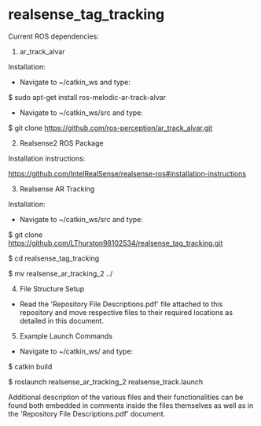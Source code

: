 # realsense_tag_tracking

Current ROS dependencies:

1) ar_track_alvar
 
Installation:
- Navigate to ~/catkin_ws and type:
 
$ sudo apt-get install ros-melodic-ar-track-alvar
 
 
- Navigate to ~/catkin_ws/src and type:
 
$ git clone https://github.com/ros-perception/ar_track_alvar.git
 
 
 
2) Realsense2 ROS Package
 
Installation instructions:
 
https://github.com/IntelRealSense/realsense-ros#installation-instructions
 
 
 
3) Realsense AR Tracking
 
Installation:
 
- Navigate to ~/catkin_ws/src and type:
 
$ git clone https://github.com/LThurston98102534/realsense_tag_tracking.git
 
$ cd realsense_tag_tracking
 
$ mv realsense_ar_tracking_2 ../
 
 
 
4) File Structure Setup
 
- Read the 'Repository File Descriptions.pdf' file attached to this repository and move respective files to their required locations as detailed in this document.
 
 
 
5) Example Launch Commands
 
- Navigate to ~/catkin_ws/ and type:
 
$ catkin build
 
$ roslaunch realsense_ar_tracking_2 realsense_track.launch
 
 
 
 
 
Additional description of the various files and their functionalities can be found both embedded in comments inside the files themselves as well as in the 'Repository File Descriptions.pdf' document.
